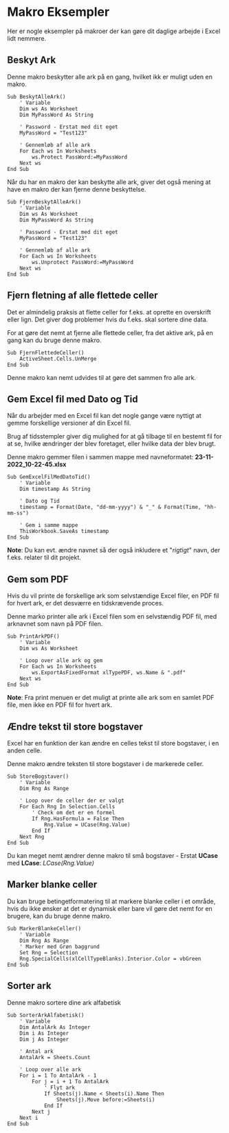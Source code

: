 # Makro Eksempler
Her er nogle eksempler på makroer der kan gøre dit daglige arbejde i Excel lidt nemmere.

## Beskyt Ark
Denne makro beskytter alle ark på en gang, hvilket ikk er muligt uden en makro.

```basic
Sub BeskytAlleArk()
    ' Variable
    Dim ws As Worksheet
    Dim MyPassWord As String
    
    ' Password - Erstat med dit eget
    MyPassWord = "Test123"
    
    ' Gennemløb af alle ark
    For Each ws In Worksheets
        ws.Protect PassWord:=MyPassWord
    Next ws
End Sub
```
Når du har en makro der kan beskytte alle ark, giver det også mening at have en makro der kan fjerne denne beskyttelse.

```basic
Sub FjernBeskytAlleArk()
    ' Variable
    Dim ws As Worksheet
    Dim MyPassWord As String
    
    ' Password - Erstat med dit eget
    MyPassWord = "Test123"
    
    ' Gennemløb af alle ark
    For Each ws In Worksheets
        ws.Unprotect PassWord:=MyPassWord
    Next ws
End Sub
```

## Fjern fletning af alle flettede celler
Det er almindelig praksis at flette celler for f.eks. at oprette en overskrift eller lign. Det giver dog problemer hvis du f.eks. skal sortere dine data.

For at gøre det nemt at fjerne alle flettede celler, fra det aktive ark, på en gang kan du bruge denne makro.

```basic
Sub FjernFlettedeCeller()
    ActiveSheet.Cells.UnMerge
End Sub
```

Denne makro kan nemt udvides til at gøre det sammen fro alle ark.

## Gem Excel fil med Dato og Tid
Når du arbejder med en Excel fil kan det nogle gange være nyttigt at gemme forskellige versioner af din Excel fil.

Brug af tidsstempler giver dig mulighed for at gå tilbage til en bestemt fil for at se, hvilke ændringer der blev foretaget, eller hvilke data der blev brugt.

Denne makro gemmer filen i sammen mappe med navneformatet: **23-11-2022_10-22-45.xlsx**

```basic
Sub GemExcelFilMedDatoTid()
    ' Variable
    Dim timestamp As String
    
    ' Dato og Tid
    timestamp = Format(Date, "dd-mm-yyyy") & "_" & Format(Time, "hh-mm-ss")
    
    ' Gem i samme mappe
    ThisWorkbook.SaveAs timestamp
End Sub
```

**Note**: Du kan evt. ændre navnet så der også inkludere et "*rigtigt*" navn, der f.eks. relater til dit projekt.


## Gem som PDF
Hvis du vil printe de forskellige ark som selvstændige Excel filer, en PDF fil for hvert ark, er det desværre en tidskrævende proces.

Denne marko printer alle ark i Excel filen som en selvstændig PDF fil, med arknavnet som navn på PDF filen.

```basic
Sub PrintArkPDF()
    ' Variable
    Dim ws As Worksheet
    
    ' Loop over alle ark og gem
    For Each ws In Worksheets
        ws.ExportAsFixedFormat xlTypePDF, ws.Name & ".pdf"
    Next ws
End Sub
```

**Note**: Fra print menuen er det muligt at printe alle ark som en samlet PDF file, men ikke en PDF fil for hvert ark.

## Ændre tekst til store bogstaver
Excel har en funktion der kan ændre en celles tekst til store bogstaver, i en anden celle.

Denne makro ændre teksten til store bogstaver i de markerede celler.

```basic
Sub StoreBogstaver()
    ' Variable
    Dim Rng As Range
    
    ' Loop over de celler der er valgt
    For Each Rng In Selection.Cells
        ' Check om det er en formel
        If Rng.HasFormula = False Then
            Rng.Value = UCase(Rng.Value)
        End If
    Next Rng
End Sub
```

Du kan meget nemt ændrer denne makro til små bogstaver - Erstat **UCase** med **LCase**: *LCase(Rng.Value)*

## Marker blanke celler
Du kan bruge betingetformatering til at markere blanke celler i et område, hvis du ikke ønsker at det er dynamisk eller bare vil gøre det nemt for en brugere, kan du bruge denne makro.

```basic
Sub MarkerBlankeCeller()
    ' Variable
    Dim Rng As Range
    ' Marker med Grøn baggrund
    Set Rng = Selection
    Rng.SpecialCells(xlCellTypeBlanks).Interior.Color = vbGreen
End Sub
```

## Sorter ark
Denne makro sortere dine ark alfabetisk

```basic
Sub SorterArkAlfabetisk()
    ' Variable
    Dim AntalArk As Integer
    Dim i As Integer
    Dim j As Integer
    
    ' Antal ark
    AntalArk = Sheets.Count
    
    ' Loop over alle ark
    For i = 1 To AntalArk - 1
        For j = i + 1 To AntalArk
            ' Flyt ark
            If Sheets(j).Name < Sheets(i).Name Then
                Sheets(j).Move before:=Sheets(i)
            End If
        Next j
    Next i
End Sub
```

